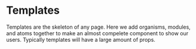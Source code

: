 # Templates

Templates are the skeleton of any page. Here we add organisms, modules, and atoms together to make an almost compelete component to show our users. Typically templates will have a large amount of props.
